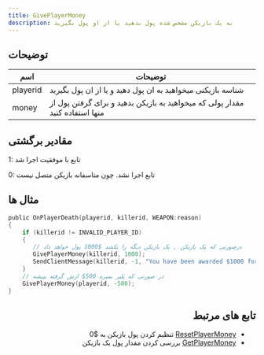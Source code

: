 ```yaml
---
title: GivePlayerMoney
description: به یک بازیکن مشخص شده پول بدهید یا از او پول بگیرید
---
```


## توضیحات 
| اسم  | توضیحات                        |
| -------------| ------------------------------- |
| playerid     | شناسه بازیکنی میخواهید به ان پول دهید و یا از ان پول بگیرید                       |
| money        | مقدار پولی که میخواهید به بازیکن بدهید و برای گرفتن پول از منها استفاده کنید  |

## مقادیر برگشتی
1: تابع با موفقیت اجرا شد

0: تابع اجرا نشد. چون متاسفانه بازیکن متصل نیست
## مثال ها
</div>

```c
public OnPlayerDeath(playerid, killerid, WEAPON:reason)
{
    if (killerid != INVALID_PLAYER_ID)
    {
       // درصورتی که یک بازیکن , یک بازیکن دیگه را بکشد $1000 پول خواهد داد
       GivePlayerMoney(killerid, 1000);
       SendClientMessage(killerid, -1, "You have been awarded $1000 for the kill.");
    }
    // در صورتی که پلیر بمیره 500$ ازش گرفته میشه
    GivePlayerMoney(playerid, -500);
}
```

<div dir="rtl" style={{ textAlign: "right" }}>


 ## تابع های مرتبط

  - [ResetPlayerMoney](../callbacks/ResetPlayerMoney) تنظیم کردن پول بازیکن به $0
  - [GetPlayerMoney](../callbacks/GetPlayerMoney) بررسی کردن مقدار پول یک بازیکن
